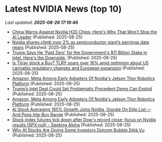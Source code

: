 # Latest NVIDIA News (top 10)
_Last updated: **2025-08-26 17:19:46**_

- [China Warns Against Nvidia H20 Chips: Here's Why That Won't Stop the AI Leader](https://biztoc.com/x/fd45661976c1f779) (Published: 2025-08-25)
- [Nvidia shares climb over 2% as semiconductor giant’s earnings date nears](https://www.livemint.com/companies/company-results/nvidia-shares-climb-over-2-as-semiconductor-giant-s-earnings-date-nears-11756136356597.html) (Published: 2025-08-25)
- [Trump Says He 'Paid Zero' for the Government's $11 Billion Stake in Intel. Here's the Downside.](https://reason.com/2025/08/25/trump-says-he-paid-zero-for-the-governments-11-billion-stake-in-intel-heres-the-downside/) (Published: 2025-08-25)
- [Is Tilray stock a Buy? TLRY soars over 16% amid optimism about US cannabis regulatory changes and European expansion](https://economictimes.indiatimes.com/news/international/us/is-tilray-stock-a-buy-tlry-soars-over-16-amid-optimism-about-us-cannabis-regulatory-changes-and-european-expansion/articleshow/123507633.cms) (Published: 2025-08-25)
- [Amazon, Meta Among Early Adopters Of Nvidia's Jetson Thor Robotics Platform](https://biztoc.com/x/ea087a845ae917f3) (Published: 2025-08-25)
- [Trump’s Intel Deal Could Set Problematic Precedent Dems Can Exploit](https://dailycaller.com/2025/08/25/trumps-intel-deal-could-set-problematic-precedent-dems-can-exploit/) (Published: 2025-08-25)
- [Amazon, Meta Among Early Adopters Of Nvidia's Jetson Thor Robotics Platform](https://finance.yahoo.com/news/amazon-meta-among-early-adopters-165818970.html) (Published: 2025-08-25)
- [AI Stock Averaging 185% Growth Joins Nvidia, Google On Elite List — And Pops Into Buy Range](https://biztoc.com/x/934be35026f1714e) (Published: 2025-08-25)
- [Stock index futures tick down after Dow's record close; focus on Nvidia results (SPX:null) - Seeking Alpha](https://slashdot.org/firehose.pl?op=view&amp;id=178857300) (Published: 2025-08-25)
- [Why AI Stocks Are Giving Some Investors Dotcom Bubble Déjà Vu](https://biztoc.com/x/d438a59d2f924b37) (Published: 2025-08-25)
